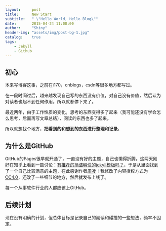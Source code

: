 ```yaml
---
layout: 	post
title: 		New Start
subtitle:   " \"Hello World, Hello Blog\""
date: 		2015-04-24 11:00:00
author:     "Shiny"
header-img: "assets/img/post-bg-1.jpg"
catalog: 	true
tags:
    - Jekyll
    - Github
---
```


## 初心

本来写博客这事，之前在i170，cnblogs，csdn等很多地方都写过。

在一段时间过后，越来越发现自己写的东西没有价值，对自己没有价值，然后认为对读者也起不到任何作用，所以就都停下来了。

最近两年，由于工作性质的变化，思考的东西变得多了起来（我可能还没有学会怎么思考，后面再写文章总结），阅读的东西也多了起来。

所以就想找个地方，**把看到的和想到的东西进行整理和记录**。

## 为什么是GitHub

GitHub的Pages很早就开通了，一直没有好的主题，自己也懒得折腾，这两天刚好在知乎上看到一篇讨论：[有推荐的简洁明快的jekyll模板吗？](http://www.zhihu.com/question/20223939)，于是从里面找到了一个自己比较满意的主题，在此感谢作者[周凌](http://wnono.com)！我修改了内容授权方式为[CC4.0](http://creativecommons.org/licenses/by/4.0/)，还改了一些细节的地方，然后就发布上线了。

每一个从事软件行业的人都应该上GitHub。

## 后续计划

现在没有明确的计划，但总体目标是记录自己的阅读和碰撞的一些想法，频率不固定。